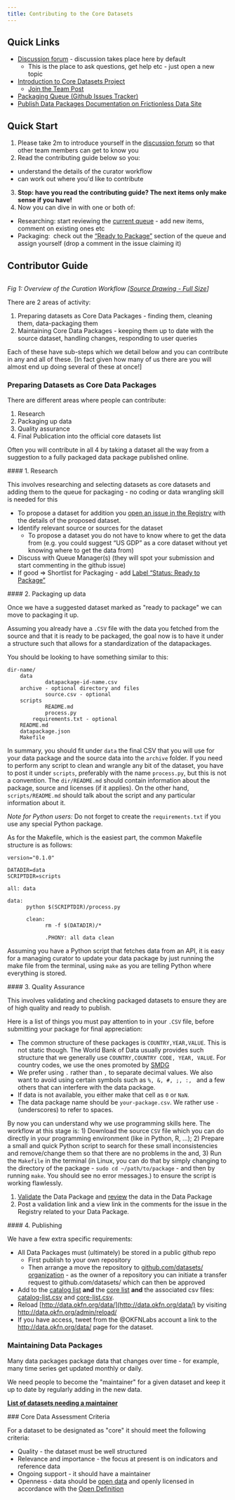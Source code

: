 ```yaml
---
title: Contributing to the Core Datasets 
---
```


## Quick Links

- [Discussion forum](http://discuss.okfn.org/category/open-knowledge-labs/core-datasets) - discussion takes place here by default 
  - This is the place to ask questions, get help etc - just open a new topic 
- [Introduction to Core Datasets Project](http://data.okfn.org/roadmap/core-datasets) 
  - [Join the Team Post](http://okfnlabs.org/blog/2015/01/03/data-curators-wanted-for-core-datasets.html) 
- [Packaging Queue (Github Issues Tracker)](https://github.com/datasets/registry/issues) 
- [Publish Data Packages Documentation on Frictionless Data Site](http://data.okfn.org/doc/publish) 

## Quick Start

1. Please take 2m to introduce yourself in the [discussion forum](http://discuss.okfn.org/t/core-data-curators-introductions/145) so that other team members can get to know you
2. Read the contributing guide below so you:
  * understand the details of the curator workflow
  * can work out where you'd like to contribute
3.  **Stop: have you read the contributing guide? The next items only make sense if you have!**
4.  Now you can dive in with one or both of:

  - Researching: start reviewing the [current queue](https://github.com/datasets/registry/issues) - add new items, comment on existing ones etc 
  - Packaging:  check out the [“Ready to Package”](https://github.com/datasets/registry/labels/Status%3A%20Ready%20to%20Package) section of the queue and assign yourself (drop a comment in the issue claiming it) 

## Contributor Guide

<img src="https://docs.google.com/drawings/d/1Emi_N9GTv95Z_STW7XO2PVo0ykZgbgKvT30b1tpuXqI/pub?w=1136&h=318" alt="" style="min-width: 950px; margin-left: -200px;" />

*Fig 1: Overview of the Curation Workflow [[Source Drawing - Full Size](https://docs.google.com/a/okfn.org/drawings/d/1Emi_N9GTv95Z_STW7XO2PVo0ykZgbgKvT30b1tpuXqI/edit)]*

There are 2 areas of activity:

1. Preparing datasets as Core Data Packages - finding them, cleaning them, data-packaging them 
2. Maintaining Core Data Packages - keeping them up to date with the source dataset, handling changes, responding to user queries 

Each of these have sub-steps which we detail below and you can contribute in any and all of these. [In fact given how many of us there are you will almost end up doing several of these at once!]

### Preparing Datasets as Core Data Packages

There are different areas where people can contribute:

1. Research
2. Packaging up data
3. Quality assurance
4. Final Publication into the official core datasets list

Often you will contribute in all 4 by taking a dataset all the way from a suggestion to a fully packaged data package published online.

#### 1. Research

This involves researching and selecting datasets as core datasets and adding them to the queue for packaging - no coding or data wrangling skill is needed for this 

* To propose a dataset for addition you [open an issue in the Registry](https://github.com/datasets/registry/issues/new) with the details of the proposed dataset. 
* Identify relevant source or sources for the dataset 
  * To propose a dataset you do not have to know where to get the data from (e.g. you could suggest “US GDP” as a core dataset without yet knowing where to get the data from) 
* Discuss with Queue Manager(s) (they will spot your submission and start commenting in the github issue)
* If good =&gt; Shortlist for Packaging - add [Label “Status: Ready to Package”](https://github.com/datasets/registry/labels/Status%3A%20Ready%20to%20Package) 

#### 2. Packaging up data

Once we have a suggested dataset marked as "ready to package" we can move to packaging it up.

Assuming you already have a `.CSV` file with the data you fetched from the source and that it is ready to be packaged, the goal now is to have it under a structure such that allows for a standardization of the datapackages.

You should be looking to have something similar to this:

```
dir-name/
   	data
      		datapackage-id-name.csv
   	archive - optional directory and files
      		source.csv - optional
   	scripts
      		README.md
      		process.py
     	requirements.txt - optional
   	README.md
   	datapackage.json
   	Makefile
```

In summary, you should fit under `data` the final CSV that you will use for your data package and the source data into the `archive` folder. If you need to perform any script to clean and wrangle any bit of the dataset, you have to post it under `scripts`, preferably with the name `process.py`, but this is not a convention. The `dir/README.md` should contain information about the package, source and licenses (if it applies). On the other hand, `scripts/README.md` should talk about the script and any particular information about it. 

*Note for Python users:* Do not forget to create the `requirements.txt` if you use any special Python package. 

As for the Makefile, which is the easiest part, the common Makefile structure is as follows:

```
version="0.1.0"

DATADIR=data
SCRIPTDIR=scripts

all: data

data:
      python $(SCRIPTDIR)/process.py

      clean:
            rm -f $(DATADIR)/*

            .PHONY: all data clean
```

Assuming you have a Python script that fetches data from an API, it is easy for a managing curator to update your data package by just running the make file from the terminal, using `make` as you are telling Python where everything is stored.

#### 3. Quality Assurance

This involves validating and checking packaged datasets to ensure they are of high quality and ready to publish.

Here is a list of things you must pay attention to in your `.CSV` file, before submitting your package for final appreciation:

* The common structure of these packages is `COUNTRY,YEAR,VALUE`. This is not static though. The World Bank of Data usually provides such structure that we generally use `COUNTRY,COUNTRY CODE, YEAR, VALUE`. For country codes, we use the ones promoted by [SMDG](https://github.com/datasets/country-codes)
* We prefer using `.` rather than `,` to separate decimal values. We also want to avoid using certain symbols such as `%, &, #, ;, :, ` and a few others that can interfere with the data package.
* If data is not available, you either make that cell as `0` or `NaN`.
* The data package name should be `your-package.csv`. We rather use `-` (underscores) to refer to spaces.

By now you can understand why we use programming skills here. The workflow at this stage is: 1) Download the source `CSV` file which you can do directly in your programming environment (like in Python, R, ...); 2) Prepare a small and quick Python script to search for these small inconsistencies and remove/change them so that there are no problems in the and, 3) Run the `Makefile` in the terminal (in Linux, you can do that by simply changing to the directory of the package - `sudo cd ~/path/to/package` - and then by running `make`. You should see no error messages.) to ensure the script is working flawlessly.

1. [Validate](http://data.okfn.org/tools/validate) the Data Package and [review](http://data.okfn.org/tools/view) the data in the Data Package 
2. Post a validation link and a view link in the comments for the issue in the Registry related to your Data Package. 

#### 4. Publishing 

We have a few extra specific requirements:

* All Data Packages must (ultimately) be stored in a public github repo
  * First publish to your own repository
  * Then arrange a move the repository to [github.com/datasets/ organization](https://github.com/datasets/) - as the owner of a repository you can initiate a transfer request to github.com/datasets/ which can then be approved 
* Add to the [catalog list](https://github.com/datasets/registry/blob/master/catalog-list.txt) **and** the [core list](https://github.com/datasets/registry/blob/master/core-list.txt) **and** the associated csv files: [catalog-list.csv](https://github.com/datasets/registry/blob/master/data/catalog-list.csv) and [core-list.csv](https://github.com/datasets/registry/blob/master/data/core-list.csv). 
* Reload [http://data.okfn.org/data/](http://data.okfn.org/data/) by visiting <http://data.okfn.org/admin/reload/>
* If you have access, tweet from the @OKFNLabs account a link to the http://data.okfn.org/data/ page for the dataset. 


### Maintaining Data Packages

Many data packages package data that changes over time - for example, many time series get updated monthly or daily.

We need people to become the "maintainer" for a given dataset and keep it up to date by regularly adding in the new data.

**[List of datasets needing a maintainer][maintainer]**

[maintainer]: https://github.com/datasets/registry/labels/Status%3A%20Maintainer%20Wanted


### Core Data Assessment Criteria

For a dataset to be designated as "core" it should meet the following criteria:

* Quality - the dataset must be well structured
* Relevance and importance - the focus at present is on indicators and reference data
* Ongoing support - it should have a maintainer
* Openness - data should be <a href="http://opendefinition.org/">open data</a> and openly licensed in accordance with the <a href="http://opendefinition.org/">Open Definition</a>

